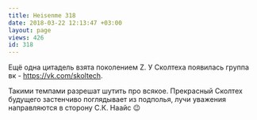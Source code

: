 ```yaml
---
title: Heisenme 318
date: 2018-03-22 12:13:47 +03:00
layout: page
views: 426
id: 318
---
```


Ещё одна цитадель взята поколением Z. У Сколтеха появилась группа вк - https://vk.com/skoltech.

Такими темпами разрешат шутить про всякое. Прекрасный Сколтех будущего застенчиво поглядывает из подполья, лучи уважения направляются в сторону С.К. Наайс 😉


